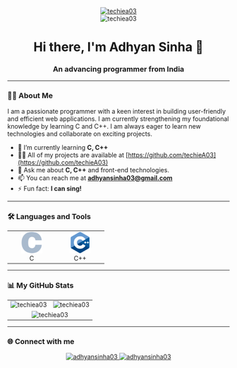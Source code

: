 <div align="center">
  <a href="https://github.com/techieA03">
    <img src="https://github-profile-trophy.vercel.app/?username=techiea03&theme=radical&row=1&column=7" alt="techiea03" />
  </a>
</div>

<div id="header" align="center">
  <img src="https://komarev.com/ghpvc/?username=techiea03&label=PROFILE+VIEWS&color=blue&style=for-the-badge" alt="techiea03" />
</div>

<div align="center">
  <h1>Hi there, I'm Adhyan Sinha 👋</h1>
  <h3>An advancing programmer from India</h3>
</div>

---

### 👨‍💻 About Me

I am a passionate programmer with a keen interest in building user-friendly and efficient web applications. I am currently strengthening my foundational knowledge by learning C and C++. I am always eager to learn new technologies and collaborate on exciting projects.

- 🌱 I’m currently learning **C, C++**
- 👨‍💻 All of my projects are available at [https://github.com/techieA03](https://github.com/techieA03)
- 💬 Ask me about **C, C++** and front-end technologies.
- 📫 You can reach me at **adhyansinha03@gmail.com**
- ⚡ Fun fact: **I can sing!**

---

### 🛠️ Languages and Tools

<table align="center">
  <tr>
    <td align="center" width="96">
      <a href="#macropower-tech">
        <img src="https://raw.githubusercontent.com/devicons/devicon/master/icons/c/c-original.svg" width="48" height="48" alt="C" />
      </a>
      <br>C
    </td>
    <td align="center" width="96">
      <a href="#macropower-tech">
        <img src="https://raw.githubusercontent.com/devicons/devicon/master/icons/cplusplus/cplusplus-original.svg" width="48" height="48" alt="C++" />
      </a>
      <br>C++
    </td>
  </tr>
</table>

---

### 📊 My GitHub Stats

<table align="center">
  <tr>
    <td><img src="https://github-readme-stats.vercel.app/api?username=techiea03&show_icons=true&locale=en" alt="techiea03" /></td>
    <td><img src="https://github-readme-streak-stats.herokuapp.com/?user=techiea03&" alt="techiea03" /></td>
  </tr>
  <tr>
    <td colspan="2" align="center">
      <img src="https://github-readme-stats.vercel.app/api/top-langs?username=techiea03&show_icons=true&locale=en&layout=compact" alt="techiea03" />
    </td>
  </tr>
</table>

---

### 🌐 Connect with me

<p align="center">
  <a href="https://twitter.com/adhyan_sinha95" target="_blank">
    <img src="https://raw.githubusercontent.com/rahuldkjain/github-profile-readme-generator/master/src/images/icons/Social/twitter.svg" alt="adhyansinha03" height="30" width="40" />
  </a>
  <a href="https://instagram.com/adhyansinha03" target="_blank">
    <img src="https://raw.githubusercontent.com/rahuldkjain/github-profile-readme-generator/master/src/images/icons/Social/instagram.svg" alt="adhyansinha03" height="30" width="40" />
  </a>
</p>
